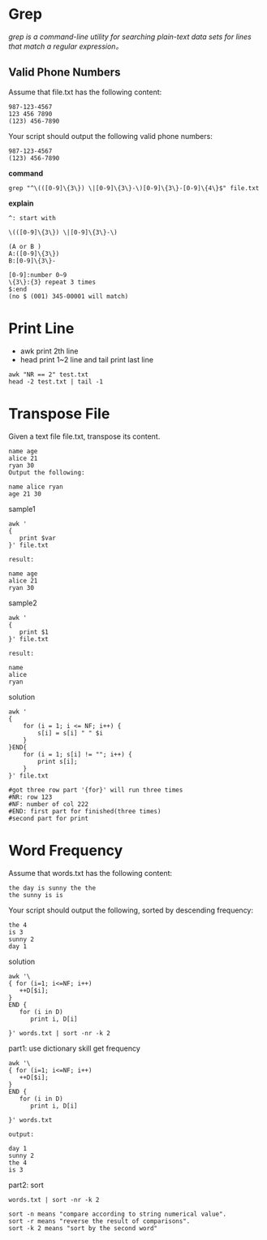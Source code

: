 # Grep
*grep is a command-line utility for searching plain-text data sets for lines that match a regular expression。*

## Valid Phone Numbers
Assume that file.txt has the following content:
```
987-123-4567
123 456 7890
(123) 456-7890
```
Your script should output the following valid phone numbers:
```
987-123-4567
(123) 456-7890
```
**command**
```
grep "^\(([0-9]\{3\}) \|[0-9]\{3\}-\)[0-9]\{3\}-[0-9]\{4\}$" file.txt
```
**explain**
```
^: start with

\(([0-9]\{3\}) \|[0-9]\{3\}-\)

(A or B )
A:([0-9]\{3\}) 
B:[0-9]\{3\}-

[0-9]:number 0~9
\{3\}:{3} repeat 3 times
$:end
(no $ (001) 345-00001 will match)
```
# Print Line
- awk print 2th line
- head print 1~2 line and tail print last line
```
awk "NR == 2" test.txt
head -2 test.txt | tail -1
```
# Transpose File
Given a text file file.txt, transpose its content.
```
name age
alice 21
ryan 30
Output the following:

name alice ryan
age 21 30
```
sample1
```
awk '
{     
   print $var
}' file.txt

result:

name age
alice 21
ryan 30
```
sample2
```
awk '
{     
   print $1
}' file.txt

result:

name
alice
ryan
```
solution
```
awk '
{     
    for (i = 1; i <= NF; i++) {
        s[i] = s[i] " " $i
    }
}END{
    for (i = 1; s[i] != ""; i++) {
        print s[i];
    }
}' file.txt

#got three row part '{for}' will run three times
#NR: row 123
#NF: number of col 222
#END: first part for finished(three times)
#second part for print
```
# Word Frequency

Assume that words.txt has the following content:
```
the day is sunny the the
the sunny is is
```
Your script should output the following, sorted by descending frequency:
```
the 4
is 3
sunny 2
day 1
```
solution
```
awk '\
{ for (i=1; i<=NF; i++) 
   ++D[$i];
}
END { 
   for (i in D) 
      print i, D[i]

}' words.txt | sort -nr -k 2
```
part1: use dictionary skill get frequency
```
awk '\
{ for (i=1; i<=NF; i++) 
   ++D[$i];
}
END { 
   for (i in D) 
      print i, D[i]

}' words.txt

output:

day 1
sunny 2
the 4
is 3
```
part2: sort
```
words.txt | sort -nr -k 2

sort -n means "compare according to string numerical value".
sort -r means "reverse the result of comparisons".
sort -k 2 means "sort by the second word"

```


